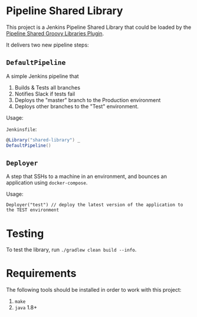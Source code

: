 Pipeline Shared Library
==============================

This project is a Jenkins Pipeline Shared Library that could be loaded by the [Pipeline Shared Groovy Libraries Plugin](https://plugins.jenkins.io/workflow-cps-global-lib).

It delivers two new pipeline steps:

`DefaultPipeline`
-------------------------

A simple Jenkins pipeline that 

1. Builds & Tests all branches
2. Notifies Slack if tests fail
3. Deploys the "master" branch to the Production environment
4. Deploys other branches to the "Test" environment.

Usage:

`Jenkinsfile`:

```groovy
@Library("shared-library") _
DefaultPipeline()
```

`Deployer`
-------------------------

A step that SSHs to a machine in an environment, and bounces an application using `docker-compose`.

Usage:

```
Deployer("test") // deploy the latest version of the application to the TEST environment
```

Testing
==============================

To test the library, run `./gradlew clean build --info`.

Requirements
==============================

The following tools should be installed in order to work with this project:

1. `make`
2. `java` 1.8+
